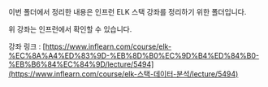 이번 폴더에서 정리한 내용은 인프런 ELK 스택 강좌를 정리하기 위한 폴더입니다.

위 강좌는 인프런에서 확인할 수 있습니다.

강좌 링크 :  [https://www.inflearn.com/course/elk-%EC%8A%A4%ED%83%9D-%EB%8D%B0%EC%9D%B4%ED%84%B0-%EB%B6%84%EC%84%9D/lecture/5494](https://www.inflearn.com/course/elk-스택-데이터-분석/lecture/5494) 


